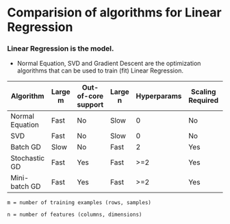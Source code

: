 # Comparision of algorithms for Linear Regression

### Linear Regression is the model.

- Normal Equation, SVD and Gradient Descent are the optimization algorithms that can be used to train (fit) Linear Regression.

| Algorithm       | Large m | Out-of-core support | Large n | Hyperparams | Scaling Required | Scikit-Learn     |
| --------------- | ------- | ------------------- | ------- | ----------- | ---------------- | ---------------- |
| Normal Equation | Fast    | No                  | Slow    | 0           | No               | N/A              |
| SVD             | Fast    | No                  | Slow    | 0           | No               | LinearRegression |
| Batch GD        | Slow    | No                  | Fast    | 2           | Yes              | SGDRegressor     |
| Stochastic GD   | Fast    | Yes                 | Fast    | >=2         | Yes              | SGDRegressor     |
| Mini-batch GD   | Fast    | Yes                 | Fast    | >=2         | Yes              | SGDRegressor     |

`m = number of training examples (rows, samples)`

`n = number of features (columns, dimensions)`
